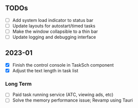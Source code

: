 ## TODOs
- [ ] Add system load indicator to status bar
- [ ] Update layouts for autostart/timed tasks
- [ ] Make the window collapsible to a thin bar
- [ ] Update logging and debugging interface

## 2023-01
- [x] Finish the control console in TaskSch component
- [x] Adjust the text length in task list

### Long Term
- [ ] Paid task running service (ATC, viewing ads, etc)
- [ ] Solve the memory performance issue; Revamp using Tauri
